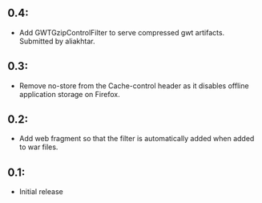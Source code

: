 ## 0.4:

* Add GWTGzipControlFilter to serve compressed gwt artifacts. Submitted by aliakhtar.

## 0.3:

* Remove no-store from the Cache-control header as it disables offline application
  storage on Firefox.

## 0.2:

* Add web fragment so that the filter is automatically added when added to war files.

## 0.1:

* Initial release

